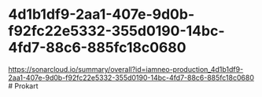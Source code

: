 # 4d1b1df9-2aa1-407e-9d0b-f92fc22e5332-355d0190-14bc-4fd7-88c6-885fc18c0680
https://sonarcloud.io/summary/overall?id=iamneo-production_4d1b1df9-2aa1-407e-9d0b-f92fc22e5332-355d0190-14bc-4fd7-88c6-885fc18c0680
#   P r o k a r t  
 